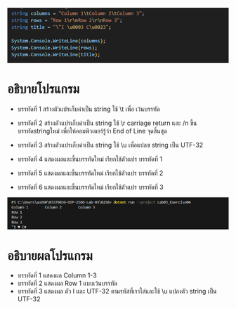 
![](/Pictures/Picture-19.png)

# อธิบายโปรแกรม
- บรรทัดที่ 1 สร้างตัวแปรเก็บค่าเป็น string ใช้ \t เพื่อ เว้นบรรทัด

- บรรทัดที่ 2 สร้างตัวแปรเก็บค่าเป็น string ใช้ \r carriage return และ /n 
ขึ้นบรรทัดstringใหม่ เพื่อให้คอมพิวเตอร์รู้ว่า End of Line จุดสิ้นสุด

- บรรทัดที่ 3 สร้างตัวแปรเก็บค่าเป็น string ใช้ \u เพื่อแปลฃ string เป็น UTF-32 

- บรรทัดที่ 4 แสดงผลและขึ้นบรรทัดใหม่ เรียกใช้ตัวแปร บรรทัดที่ 1

- บรรทัดที่ 5 แสดงผลและขึ้นบรรทัดใหม่ เรียกใช้ตัวแปร บรรทัดที่ 2

- บรรทัดที่ 6 แสดงผลและขึ้นบรรทัดใหม่ เรียกใช้ตัวแปร บรรทัดที่ 3

![](/Pictures/Picture-20.png)

# อธิบายผลโปรแกรม
- บรรทัดที่ 1 แสดงผล Column 1-3
- บรรทัดที่ 2 แสดงผล Row 1 แบบเว้นบรรทัด
- บรรทัดที่ 3 แสดงผล ตัว I และ UTF-32 ตามรหัสที่เราใส่และใช้ \u แปลงตัว string เป็น UTF-32


